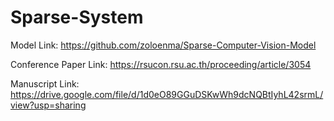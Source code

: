 # Sparse-System

Model Link: https://github.com/zoloenma/Sparse-Computer-Vision-Model

Conference Paper Link: https://rsucon.rsu.ac.th/proceeding/article/3054

Manuscript Link: https://drive.google.com/file/d/1d0eO89GGuDSKwWh9dcNQBtIyhL42srmL/view?usp=sharing
